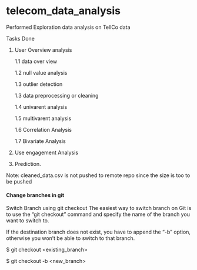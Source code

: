 # telecom_data_analysis

Performed Exploration data analysis on TellCo data

Tasks Done

1. User Overview analysis 
      
      1.1 data over view
      
      1.2 null value analysis
      
      1.3 outlier detection
      
      1.3 data preprocessing or cleaning
      
      1.4 univarent analysis
      
      1.5 multivarent analysis
      
      1.6 Correlation Analysis
      
      1.7 Bivariate Analysis
2. Use engagement Analysis
3. Prediction.

Note: cleaned_data.csv is not pushed to remote repo since the size is too to be pushed


#### Change branches in git
Switch Branch using git checkout
The easiest way to switch branch on Git is to use the “git checkout” command and specify the name of the branch you want to switch to.

If the destination branch does not exist, you have to append the “-b” option, otherwise you won’t be able to switch to that branch.

$ git checkout <existing_branch>

$ git checkout -b <new_branch>